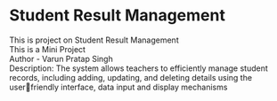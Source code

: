 # Student Result Management
This is project on Student Result Management<br>
This is a Mini Project <br>
Author - Varun Pratap Singh <br>
Description: The system allows teachers to efficiently manage student records, including adding, updating, and deleting details using the userfriendly interface, data input and display mechanisms
